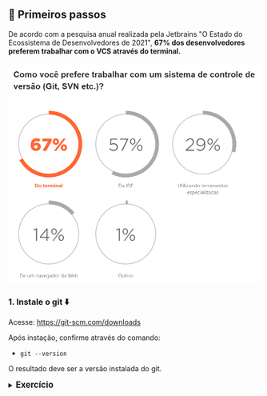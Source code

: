## 👣 Primeiros passos

De acordo com a pesquisa anual realizada pela Jetbrains "O Estado do Ecossistema de Desenvolvedores de 2021", <b>67% dos desenvolvedores preferem trabalhar com o VCS através do terminal.</b>

![Pesquisa anual realizada pela Jetbrains "O Estado do Ecossistema de Desenvolvedores de 2021"](./../assets/images/research-03.png)

### 1. Instale o git ⬇️

Acesse: https://git-scm.com/downloads

Após instação, confirme através do comando:

- `git --version`

O resultado deve ser a versão instalada do git.

<details>
  <summary><big><b>Exercício</b></big></summary>
  <ol>
    <li>Instale o git na sua máquina</li>
    <li>Verifique a versão instalada através do terminal</li>
  </ol>
</details>
